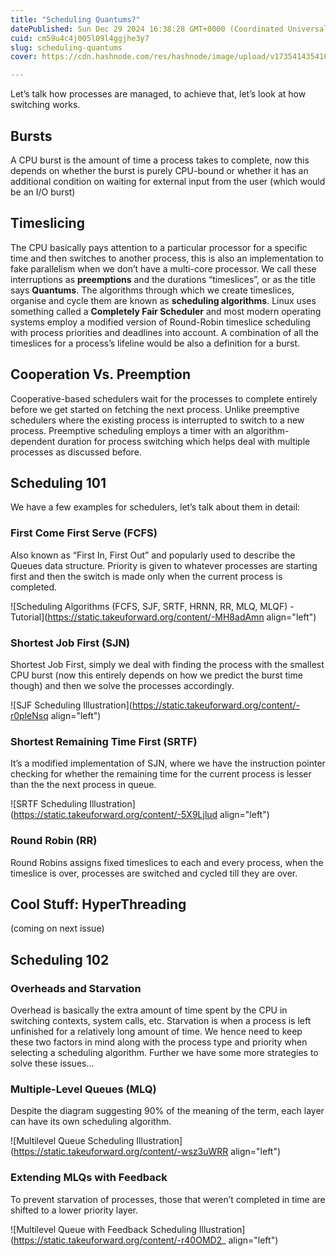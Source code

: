 ```yaml
---
title: "Scheduling Quantums?"
datePublished: Sun Dec 29 2024 16:38:28 GMT+0000 (Coordinated Universal Time)
cuid: cm59u4c4j005l09l4ggjhe3y7
slug: scheduling-quantums
cover: https://cdn.hashnode.com/res/hashnode/image/upload/v1735414354108/76b00fe0-2c3f-4b49-82c2-4f04d2050fbe.png

---
```


Let’s talk how processes are managed, to achieve that, let’s look at how switching works.

## Bursts

A CPU burst is the amount of time a process takes to complete, now this depends on whether the burst is purely CPU-bound or whether it has an additional condition on waiting for external input from the user (which would be an I/O burst)

## Timeslicing

The CPU basically pays attention to a particular processor for a specific time and then switches to another process, this is also an implementation to fake parallelism when we don’t have a multi-core processor. We call these interruptions as **preemptions** and the durations “timeslices”, or as the title says **Quantums**. The algorithms through which we create timeslices, organise and cycle them are known as **scheduling algorithms**. Linux uses something called a **Completely Fair Scheduler** and most modern operating systems employ a modified version of Round-Robin timeslice scheduling with process priorities and deadlines into account. A combination of all the timeslices for a process’s lifeline would be also a definition for a burst.

## Cooperation Vs. Preemption

Cooperative-based schedulers wait for the processes to complete entirely before we get started on fetching the next process. Unlike preemptive schedulers where the existing process is interrupted to switch to a new process. Preemptive scheduling employs a timer with an algorithm-dependent duration for process switching which helps deal with multiple processes as discussed before.

## Scheduling 101

We have a few examples for schedulers, let’s talk about them in detail:

### First Come First Serve (FCFS)

Also known as “First In, First Out” and popularly used to describe the Queues data structure. Priority is given to whatever processes are starting first and then the switch is made only when the current process is completed.

![Scheduling Algorithms (FCFS, SJF, SRTF, HRNN, RR, MLQ, MLQF) - Tutorial](https://static.takeuforward.org/content/-MH8adAmn align="left")

### Shortest Job First (SJN)

Shortest Job First, simply we deal with finding the process with the smallest CPU burst (now this entirely depends on how we predict the burst time though) and then we solve the processes accordingly.

![SJF Scheduling Illustration](https://static.takeuforward.org/content/-r0pleNsq align="left")

### Shortest Remaining Time First (SRTF)

It’s a modified implementation of SJN, where we have the instruction pointer checking for whether the remaining time for the current process is lesser than the the next process in queue.

![SRTF Scheduling Illustration](https://static.takeuforward.org/content/-5X9Ljlud align="left")

### Round Robin (RR)

Round Robins assigns fixed timeslices to each and every process, when the timeslice is over, processes are switched and cycled till they are over.

## Cool Stuff: HyperThreading

(coming on next issue)

## Scheduling 102

### Overheads and Starvation

Overhead is basically the extra amount of time spent by the CPU in switching contexts, system calls, etc. Starvation is when a process is left unfinished for a relatively long amount of time. We hence need to keep these two factors in mind along with the process type and priority when selecting a scheduling algorithm. Further we have some more strategies to solve these issues…

### Multiple-Level Queues (MLQ)

Despite the diagram suggesting 90% of the meaning of the term, each layer can have its own scheduling algorithm.

![Multilevel Queue Scheduling Illustration](https://static.takeuforward.org/content/-wsz3uWRR align="left")

### Extending MLQs with Feedback

To prevent starvation of processes, those that weren’t completed in time are shifted to a lower priority layer.

![Multilevel Queue with Feedback Scheduling Illustration](https://static.takeuforward.org/content/-r40OMD2_ align="left")